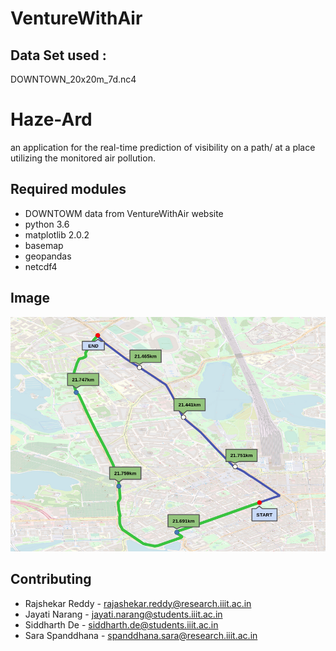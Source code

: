 # VentureWithAir
## Data Set used :
DOWNTOWN_20x20m_7d.nc4

		 
# Haze-Ard
an application for the real-time prediction of visibility on a path/ at a place utilizing the monitored air pollution.
## Required modules
* DOWNTOWM data from VentureWithAir website
* python 3.6
* matplotlib 2.0.2
* basemap
* geopandas
* netcdf4 

## Image
![Map of the paths](map.png)

## Contributing
* Rajshekar Reddy - rajashekar.reddy@research.iiit.ac.in
* Jayati Narang - jayati.narang@students.iiit.ac.in
* Siddharth De - siddharth.de@students.iiit.ac.in
* Sara Spanddhana - spanddhana.sara@research.iiit.ac.in
